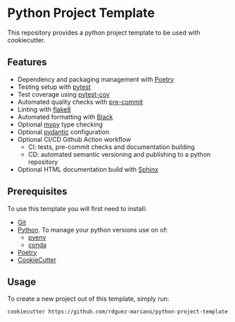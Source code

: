# Python Project Template 

This repository provides a python project template to be used with cookiecutter.

## Features

* Dependency and packaging management with [Poetry](https://python-poetry.org/)
* Testing setup with [pytest](https://pytest.org)
* Test coverage using [pytest-cov](https://pypi.org/project/pytest-cov/)
* Automated quality checks with [pre-commit](https://pre-commit.com/)
* Linting with [flake8](https://flake8.pycqa.org/en/latest/)
* Automated formatting with [Black](https://github.com/psf/black)
* Optional [mypy](http://mypy-lang.org/) type checking
* Optional [pydantic](https://pydantic-docs.helpmanual.io/) configuration
* Optional CI/CD Github Action workflow
  * CI: tests, pre-commit checks and documentation building
  * CD: automated semantic versioning and publishing to a python repository
* Optional HTML documentation build with [Sphinx](https://www.sphinx-doc.org/en/master/)

## Prerequisites

To use this template you will first need to install:
- [Git](https://git-scm.com/)
- [Python](https://www.python.org/). To manage your python versions use on of:
    * [pyenv](https://github.com/pyenv/pyenv)
    * [conda](https://www.anaconda.com/)
- [Poetry](https://python-poetry.org/)
- [CookieCutter](https://github.com/cookiecutter/cookiecutter)

## Usage

To create a new project out of this template, simply run:

```bash
cookiecutter https://github.com/rdguez-mariano/python-project-template
```

